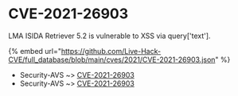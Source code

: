 # CVE-2021-26903

LMA ISIDA Retriever 5.2 is vulnerable to XSS via query['text'].

{% embed url="https://github.com/Live-Hack-CVE/full_database/blob/main/cves/2021/CVE-2021-26903.json" %}


* Security-AVS ~> [CVE-2021-26903](https://www.alice-snow.ru/2021/database/cve-2021-26903/cve-2021-26903-security-avs)
* Security-AVS ~> [CVE-2021-26903](https://www.alice-snow.ru/2021/database/cve-2021-26903/cve-2021-26903-security-avs)